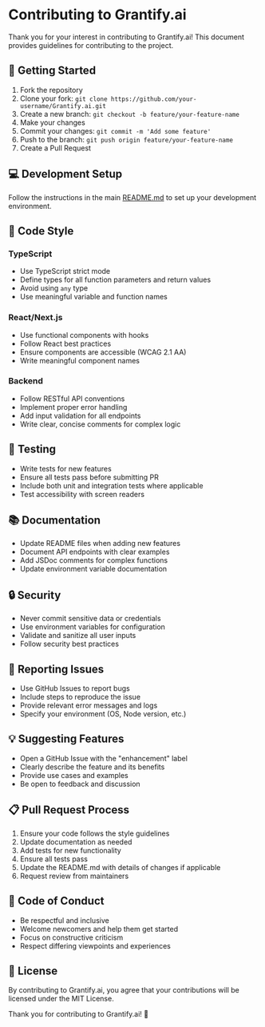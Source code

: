 # Contributing to Grantify.ai

Thank you for your interest in contributing to Grantify.ai! This document provides guidelines for contributing to the project.

## 🚀 Getting Started

1. Fork the repository
2. Clone your fork: `git clone https://github.com/your-username/Grantify.ai.git`
3. Create a new branch: `git checkout -b feature/your-feature-name`
4. Make your changes
5. Commit your changes: `git commit -m 'Add some feature'`
6. Push to the branch: `git push origin feature/your-feature-name`
7. Create a Pull Request

## 💻 Development Setup

Follow the instructions in the main [README.md](./README.md) to set up your development environment.

## 📝 Code Style

### TypeScript
- Use TypeScript strict mode
- Define types for all function parameters and return values
- Avoid using `any` type
- Use meaningful variable and function names

### React/Next.js
- Use functional components with hooks
- Follow React best practices
- Ensure components are accessible (WCAG 2.1 AA)
- Write meaningful component names

### Backend
- Follow RESTful API conventions
- Implement proper error handling
- Add input validation for all endpoints
- Write clear, concise comments for complex logic

## 🧪 Testing

- Write tests for new features
- Ensure all tests pass before submitting PR
- Include both unit and integration tests where applicable
- Test accessibility with screen readers

## 📚 Documentation

- Update README files when adding new features
- Document API endpoints with clear examples
- Add JSDoc comments for complex functions
- Update environment variable documentation

## 🔒 Security

- Never commit sensitive data or credentials
- Use environment variables for configuration
- Validate and sanitize all user inputs
- Follow security best practices

## 🐛 Reporting Issues

- Use GitHub Issues to report bugs
- Include steps to reproduce the issue
- Provide relevant error messages and logs
- Specify your environment (OS, Node version, etc.)

## 💡 Suggesting Features

- Open a GitHub Issue with the "enhancement" label
- Clearly describe the feature and its benefits
- Provide use cases and examples
- Be open to feedback and discussion

## 📋 Pull Request Process

1. Ensure your code follows the style guidelines
2. Update documentation as needed
3. Add tests for new functionality
4. Ensure all tests pass
5. Update the README.md with details of changes if applicable
6. Request review from maintainers

## 🤝 Code of Conduct

- Be respectful and inclusive
- Welcome newcomers and help them get started
- Focus on constructive criticism
- Respect differing viewpoints and experiences

## 📄 License

By contributing to Grantify.ai, you agree that your contributions will be licensed under the MIT License.

Thank you for contributing to Grantify.ai! 🎉